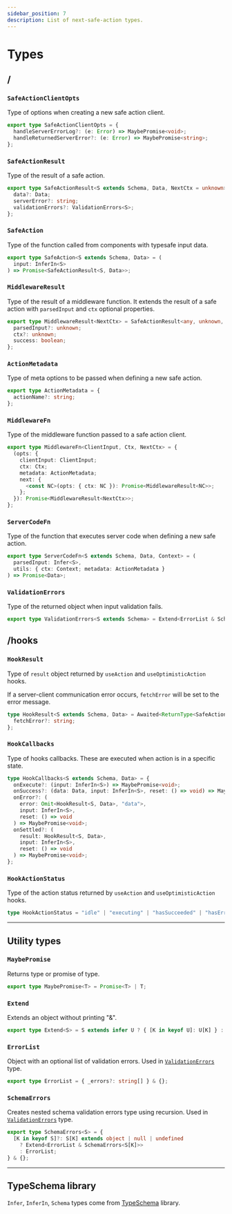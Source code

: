 ```yaml
---
sidebar_position: 7 
description: List of next-safe-action types.
---
```


# Types

## /

### `SafeActionClientOpts`

Type of options when creating a new safe action client.

```typescript
export type SafeActionClientOpts = {
  handleServerErrorLog?: (e: Error) => MaybePromise<void>;
  handleReturnedServerError?: (e: Error) => MaybePromise<string>;
};
```

### `SafeActionResult`

Type of the result of a safe action.

```typescript
export type SafeActionResult<S extends Schema, Data, NextCtx = unknown> = {
  data?: Data;
  serverError?: string;
  validationErrors?: ValidationErrors<S>;
};
```

### `SafeAction`

Type of the function called from components with typesafe input data.

```typescript
export type SafeAction<S extends Schema, Data> = (
  input: InferIn<S>
) => Promise<SafeActionResult<S, Data>>;
```

### `MiddlewareResult`

Type of the result of a middleware function. It extends the result of a safe action with `parsedInput` and `ctx` optional properties.

```typescript
export type MiddlewareResult<NextCtx> = SafeActionResult<any, unknown, NextCtx> & {
  parsedInput?: unknown;
  ctx?: unknown;
  success: boolean;
};
```

### `ActionMetadata`

Type of meta options to be passed when defining a new safe action.

```typescript
export type ActionMetadata = {
  actionName?: string;
};
```

### `MiddlewareFn`

Type of the middleware function passed to a safe action client.

```typescript
export type MiddlewareFn<ClientInput, Ctx, NextCtx> = {
  (opts: {
    clientInput: ClientInput;
    ctx: Ctx;
    metadata: ActionMetadata;
    next: {
      <const NC>(opts: { ctx: NC }): Promise<MiddlewareResult<NC>>;
    };
  }): Promise<MiddlewareResult<NextCtx>>;
};
```

### `ServerCodeFn`

Type of the function that executes server code when defining a new safe action.

```typescript
export type ServerCodeFn<S extends Schema, Data, Context> = (
  parsedInput: Infer<S>,
  utils: { ctx: Context; metadata: ActionMetadata }
) => Promise<Data>;
```

### `ValidationErrors`

Type of the returned object when input validation fails.

```typescript
export type ValidationErrors<S extends Schema> = Extend<ErrorList & SchemaErrors<Infer<S>>>;
```

## /hooks

### `HookResult`

Type of `result` object returned by `useAction` and `useOptimisticAction` hooks.

If a server-client communication error occurs, `fetchError` will be set to the error message.

```typescript
type HookResult<S extends Schema, Data> = Awaited<ReturnType<SafeAction<S, Data>>> & {
  fetchError?: string;
};
```

### `HookCallbacks`

Type of hooks callbacks. These are executed when action is in a specific state.

```typescript
type HookCallbacks<S extends Schema, Data> = {
  onExecute?: (input: InferIn<S>) => MaybePromise<void>;
  onSuccess?: (data: Data, input: InferIn<S>, reset: () => void) => MaybePromise<void>;
  onError?: (
    error: Omit<HookResult<S, Data>, "data">,
    input: InferIn<S>,
    reset: () => void
  ) => MaybePromise<void>;
  onSettled?: (
    result: HookResult<S, Data>,
    input: InferIn<S>,
    reset: () => void
  ) => MaybePromise<void>;
};
```

### `HookActionStatus`

Type of the action status returned by `useAction` and `useOptimisticAction` hooks.

```typescript
type HookActionStatus = "idle" | "executing" | "hasSucceeded" | "hasErrored";
```

---

## Utility types

### `MaybePromise`

Returns type or promise of type.

```typescript
export type MaybePromise<T> = Promise<T> | T;
```

### `Extend`

Extends an object without printing "&".

```typescript
export type Extend<S> = S extends infer U ? { [K in keyof U]: U[K] } : never;
```

### `ErrorList`

Object with an optional list of validation errors. Used in [`ValidationErrors`](#validationerrors) type.

```typescript
export type ErrorList = { _errors?: string[] } & {};
```

### `SchemaErrors`

Creates nested schema validation errors type using recursion. Used in [`ValidationErrors`](#validationerrors) type.

```typescript
export type SchemaErrors<S> = {
  [K in keyof S]?: S[K] extends object | null | undefined
    ? Extend<ErrorList & SchemaErrors<S[K]>>
    : ErrorList;
} & {};
```

---

## TypeSchema library

`Infer`, `InferIn`, `Schema` types come from [TypeSchema](https://typeschema.com) library.
